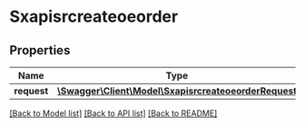 # Sxapisrcreateoeorder

## Properties
Name | Type | Description | Notes
------------ | ------------- | ------------- | -------------
**request** | [**\Swagger\Client\Model\SxapisrcreateoeorderRequest**](SxapisrcreateoeorderRequest.md) |  | [optional] 

[[Back to Model list]](../README.md#documentation-for-models) [[Back to API list]](../README.md#documentation-for-api-endpoints) [[Back to README]](../README.md)


